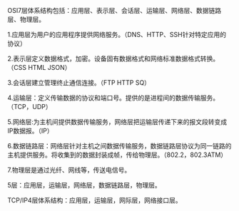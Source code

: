 OSI7层体系结构包括：应用层、表示层、会话层、运输层、网络层、数据链路层、物理层。

1.应用层为用户的应用程序提供网络服务。（DNS、HTTP、SSH针对特定应用的协议）

2.表示层定义数据格式，加密。设备固有数据格式和网络标准数据格式转换。（CSS HTML JSON）

3.会话层建立管理终止通信连接。（FTP HTTP SQ）

4.运输层：定义传输数据的协议和端口号。提供的是进程间的数据传输服务。（TCP，UDP）

5.网络层:为主机间提供数据传输服务，网络层把运输层传递下来的报文段转变成IP数据报。（IP）

6.数据链路层：网络层针对主机之间数据传输服务，数据链路层协议为同一链路的主机提供服务。将收集到的数据封装成帧，传给物理层。（802.2，802.3ATM）

7.物理层是通过光纤、网线等，传送电信号。


5层：应用层，运输层，网络层，数据链路层，物理层。


TCP/IP4层体系结构：应用层，运输层，网际层，网络接口层。
